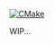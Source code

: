 [![CMake](https://github.com/nofishonfriday/Lauridsen-Schodder-Stereo-plugin/actions/workflows/cmake_ctest.yml/badge.svg)](https://github.com/nofishonfriday/Lauridsen-Schodder-Stereo-plugin/actions/workflows/cmake_ctest.yml)

WIP...